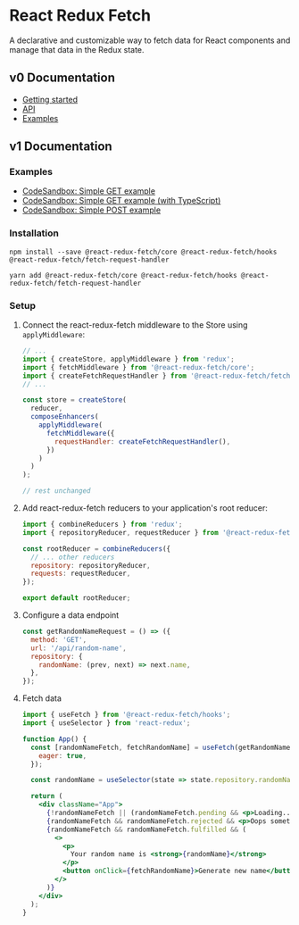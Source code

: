 # React Redux Fetch

A declarative and customizable way to fetch data for React components and manage that data in the Redux state.

## v0 Documentation

- [Getting started](http://hirviid.github.io/react-redux-fetch/docs/getting-started)
- [API](http://hirviid.github.io/react-redux-fetch/docs/redux-fetch-config)
- [Examples](http://hirviid.github.io/react-redux-fetch/docs/examples)

## v1 Documentation

### Examples

- [CodeSandbox: Simple GET example](https://codesandbox.io/s/react-redux-fetch-hooks-simple-get-os7wf)
- [CodeSandbox: Simple GET example (with TypeScript)](https://codesandbox.io/s/react-redux-fetch-hooks-simple-get-ts-b11bs)
- [CodeSandbox: Simple POST example](https://codesandbox.io/s/react-redux-fetch-simple-post-g1u0r)

### Installation

```
npm install --save @react-redux-fetch/core @react-redux-fetch/hooks @react-redux-fetch/fetch-request-handler

yarn add @react-redux-fetch/core @react-redux-fetch/hooks @react-redux-fetch/fetch-request-handler
```

### Setup

1. Connect the react-redux-fetch middleware to the Store using `applyMiddleware`:

   ```js
   // ...
   import { createStore, applyMiddleware } from 'redux';
   import { fetchMiddleware } from '@react-redux-fetch/core';
   import { createFetchRequestHandler } from '@react-redux-fetch/fetch-request-handler';
   // ...

   const store = createStore(
     reducer,
     composeEnhancers(
       applyMiddleware(
         fetchMiddleware({
           requestHandler: createFetchRequestHandler(),
         })
       )
     )
   );

   // rest unchanged
   ```

2. Add react-redux-fetch reducers to your application's root reducer:

   ```js
   import { combineReducers } from 'redux';
   import { repositoryReducer, requestReducer } from '@react-redux-fetch/core';

   const rootReducer = combineReducers({
     // ... other reducers
     repository: repositoryReducer,
     requests: requestReducer,
   });

   export default rootReducer;
   ```

3. Configure a data endpoint

   ```js
   const getRandomNameRequest = () => ({
     method: 'GET',
     url: '/api/random-name',
     repository: {
       randomName: (prev, next) => next.name,
     },
   });
   ```

4. Fetch data

   ```jsx
   import { useFetch } from '@react-redux-fetch/hooks';
   import { useSelector } from 'react-redux';

   function App() {
     const [randomNameFetch, fetchRandomName] = useFetch(getRandomNameRequest, {
       eager: true,
     });

     const randomName = useSelector(state => state.repository.randomName);

     return (
       <div className="App">
         {!randomNameFetch || (randomNameFetch.pending && <p>Loading...</p>)}
         {randomNameFetch && randomNameFetch.rejected && <p>Oops something went wrong</p>}
         {randomNameFetch && randomNameFetch.fulfilled && (
           <>
             <p>
               Your random name is <strong>{randomName}</strong>
             </p>
             <button onClick={fetchRandomName}>Generate new name</button>
           </>
         )}
       </div>
     );
   }
   ```
